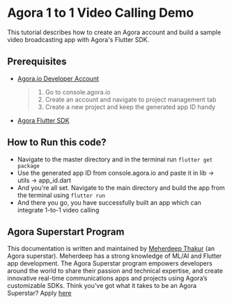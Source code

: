 # Agora 1 to 1 Video Calling Demo

This tutorial describes how to create an Agora account and build a sample video broadcasting app with Agora's Flutter SDK.

## Prerequisites

- [Agora.io Developer Account](https://console.agora.io)

    > 1. Go to console.agora.io 
    > 2. Create an account and navigate to project management tab
    > 3. Create a new project and keep the generated app ID handy

- [Agora Flutter SDK](https://github.com/AgoraIO/Flutter-SDK)



## How to Run this code?

 - Navigate to the master directory and in the terminal run `flutter get package`
 - Use the generated app ID from console.agora.io and paste it in lib -> utils -> app_id.dart 
 - And you're all set. Navigate to the main directory and build the app from the terminal using  `flutter run`
 - And there you go, you have successfully built an app which can integrate 1-to-1 video calling

## Agora Superstart Program
This documentation is written and maintained by [Meherdeep Thakur](https://github.com/Meherdeep/) (an Agora superstar). Meherdeep has a strong knowledge of ML/AI and Flutter app development. The Agora Superstar program empowers developers around the world to share their passion and technical expertise, and create innovative real-time communications apps and projects using Agora’s customizable SDKs. Think you’ve got what it takes to be an Agora Superstar? Apply [here](https://www.agora.io/en/superstars-program/%22)  